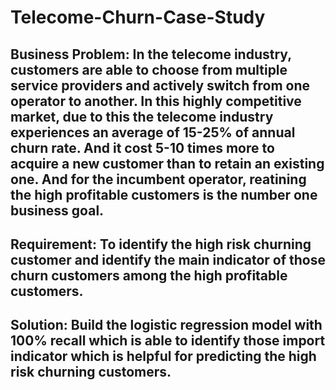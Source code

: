 # Telecome-Churn-Case-Study
## Business Problem: In the telecome industry, customers are able to choose from multiple service providers and actively switch from one operator to another. In this highly competitive market, due to this the telecome industry experiences an average of 15-25% of annual churn rate. And it cost 5-10 times more to acquire a new customer than to retain an existing one. And for the incumbent operator, reatining the high profitable customers is the number one business goal.

## Requirement: To identify the high risk churning customer and identify the main indicator of those churn customers among the high profitable customers.

## Solution: Build the logistic regression model with 100% recall which is able to identify those import indicator which is helpful for predicting the high risk churning customers.
